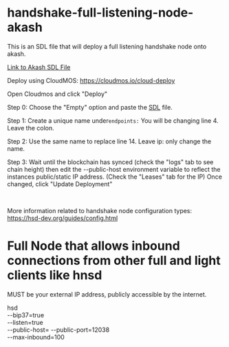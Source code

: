 # handshake-full-listening-node-akash

This is an SDL file that will deploy a full listening handshake node onto akash.

[Link to Akash SDL File](https://github.com/FliKites/handshake-node-akash/blob/main/deploy.yaml)

Deploy using CloudMOS: https://cloudmos.io/cloud-deploy

Open Cloudmos and click "Deploy" 
<br>

Step 0: Choose the "Empty" option and paste the [SDL](https://github.com/FliKites/handshake-node-akash/blob/main/deploy.yaml) file.
<br>

Step 1: Create a unique name under```endpoints:``` You will be changing line 4. Leave the colon.
<br>

Step 2: Use the same name to replace line 14. Leave ip: only change the name.
<br>

Step 3: Wait until the blockchain has synced (check the "logs" tab to see chain height) then edit the --public-host environment variable to reflect the instances public/static IP address. (Check the "Leases" tab for the IP) Once changed, click "Update Deployment"

<br>

More information related to handshake node configuration types: https://hsd-dev.org/guides/config.html

# Full Node that allows inbound connections from other full and light clients like hnsd
<IP address> MUST be your external IP address, publicly accessible by the internet.

hsd \
--bip37=true   \
--listen=true   \
--public-host=<IP address>
--public-port=12038  \
--max-inbound=100	


